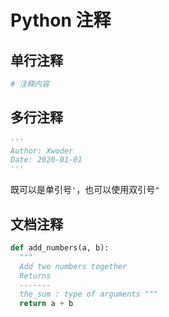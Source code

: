 # Python 注释

## 单行注释


```python
# 注释内容
```

## 多行注释

```python
'''
Author: Xwoder
Date: 2020-01-01
'''
```

既可以是单引号`'`，也可以使用双引号`"`

## 文档注释

```Python
def add_numbers(a, b):
  """
  Add two numbers together
  Returns
  -------
  the_sum : type of arguments """
  return a + b
```

